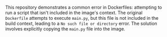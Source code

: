 This repository demonstrates a common error in Dockerfiles: attempting to run a script that isn't included in the image's context. The original `Dockerfile` attempts to execute `main.py`, but this file is not included in the build context, leading to a `No such file or directory` error. The solution involves explicitly copying the `main.py` file into the image.
